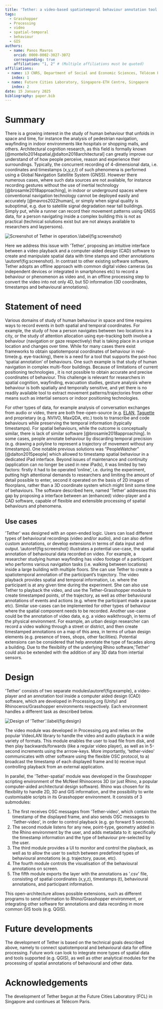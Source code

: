 ```yaml
---
title: 'Tether: a video-based spatiotemporal behaviour annotation tool'
tags:
  - Grasshopper
  - Processing
  - video
  - spatial-temporal 
  - behaviour
  - GIS
authors:
  - name: Panos Mavros
    orcid: 0000-0002-3027-3072
    corresponding: true
    affiliation: "1, 2" # (Multiple affiliations must be quoted)
affiliations:
 - name: i3 CNRS, Department of Social and Economic Sciences, Télécom Paris, Institut Polytechnique de Paris, Palaiseau,  France
   index: 1
 - name: Future Cities Laboratory, Singapore-ETH Centre, Singapore
   index: 2
date: 15 January 2025
bibliography: paper.bib
---
```



# Summary

There is a growing interest in the study of human behaviour that unfolds in space and time, for instance the analysis of pedestrian navigation, wayfinding in indoor environments like hospitals or shopping malls, and others. Architectural cognition research, as this field is formally known [@montello2014spatial,@dalton2018architectural] can greatly improve our understand of of how people perceive, reason and experience their surroundings. Typically, the concurrent recording of 4-dimensional data, i.e. coordinates and timestamps (x,y,z,t) of such phenomena is performed using a Global Navigation Satellite System (GNSS). However there numerous cases, where such data sources are not available, for instance recording gestures without the use of inertial technology [@brosamle2018approaching], in indoor or underground spaces where conventional navigation technology cannot be deployed easily and accurately [@mavros2022human], or simply when signal quality is suboptimal, e.g. due to satellile signal degradation near tall buildings. Simply put, while a runner can record their movement patterns using GNSS data, for a person navigating inside a complex building this is not as practical (technical solutions exist but are not always available to researchers and laypersons). 

![Screenshot of Tether in operation.\label{fig:screenshot}](assets/screenshot.png)

Here we address this issue with 'Tether', proposing an intuitive interface between a video playback and a computer-aided design (CAD) software to create and manipulate spatial data with time stamps and other annotations \autoref{fig:screenshot}. In contrast to other existing software software, Tether adopts an offline approach with common digital video cameras (as independent devices or integrated in smartphones etc) to record a behaviour or phenomenon as video and, in an offline processing step to convert the video into not only 4D, but 5D information (3D coordinates, timestamps and behavioural annotations).

# Statement of need

Various domains of study of human behaviour in space and time requires ways to record events in both spatial and temporal coordinates. For example, the study of how a person navigates between two locations in a city, or the study of attention allocation using eye-tracking both involve a behaviour (navigation or gaze respectively) that is taking place in a unique location and changes over time. While for many cases there exist frameworks to obtain spatiotemporal coordinates of behaviour in real-time(e.g. eye-tracking), there is a need for a tool that supports the post-hoc ‘spatial annotation’ of behaviours. One such example is that study of human navigation in complex multi-floor buildings. Because of limitations of current positioning technologies , it is not possible to obtain accurate and precise coordinates of behaviour. This challenge is relevant for researchers in spatial cognition, wayfinding, evacuation studies, gesture analysis where behaviour is both spatially and temporally sensitive, and yet there is no readily available tool to extract movement patterns/trajectories from other means such as intertial sensors or indoor positioning technologies.

For other types of data, for example analysis of conversation exchanges from audio or video, there are both free-open-source (e.g. [ELAN](https://archive.mpi.nl/tla/elan), [Taguette](https://www.taguette.org) and proprietary (e.g. NVIVO, MaxQDA, etc.) tools to transcribe and code behaviours while preserving the temporal information (typically timestamps). For spatial behaviours, while the outcome is conceptually similar, there is lack of similar software [@brosamle2018approaching]. In some cases, people annotate behaviour by discarding temporal precision (e.g. drawing a polyline to represent a trajectory of movement without any timestamps). One notable previous solutions was “PeopleWatcher” [@dalton2015people] which allowed to timestamp spatial behaviour in a dedicated iPad interface. Beyond issues of maintenance and continuity (application can no longer be used in new iPads), it was limited by two factors: firstly it had to be operated ‘online’, i.e. during the experiment, putting high attentional demands to researchers and limiting the amount of detail possible to enter, second it operated on the basis of 2D images of floorplans, rather than a 3D coordinate system which might limit some time of behaviours. The software described here, named 'Tether' addresses this gap by proposing a interface between an (enhanced) video-player and a CAD software, capable of flexible and extensible processing of spatial behaviours and phenomena.

## Use cases

'Tether' was designed with an open-ended logic. Users can load different types of behavioural recordings (video and/or audio), and can also define custom annotations, or develop extensions in terms of data input and output. \autoref{fig:screenshot} illustrates a potential use-case, the spatial annotation of behavioural data recorded on video. For example, a researcher studying human wayfinding has video footage of a participant who performs various navigation tasks (i.e. walking between locations) inside a large building with multiple floors. She can use Tether to create a spatiotemporal annotation of the participant’s trajectory. The video playback provides spatial and temporal information, i.e. where the participant is at any given time during the experiment. She can also use Tether to playback the video, and use the Tether-Grasshopper module to create timestamped points, of the trajectory, as well as other behavioural annotations of events and actions (e.g. where the participant made a pause etc). Similar use-cases can be implemented for other types of behaviour where the spatial component needs to be recorded. Another use-case could be the annotation of video data, e.g. a video walkthrough, in terms of the physical environment. For example, an urban design researcher can record a video walking through a street or district, and then create timestamped annotations on a map of this area, in terms of urban design elements (e.g. presence of trees, shops, other facilities). Potential extensions can be considered that help annotate the type of facades along a building. Due to the flexibility of the underlying Rhino software,'Tether' could also be extended with the addition of any 3D data from intertial sensors.

# Design

'Tether' consists of two separate modules\autoref{fig:example}, a video-player and an annotation tool inside a computer aided design (CAD) software, which are developed in Processing.org (Unity) and Rhinoceros/Grasshopper environments respectively. Each environment handles a different task as described below. 

![Design of 'Tether'.\label{fig:design}](assets/diagram.png)

The video module was developed in Processing.org and relies on the popular VideoLAN library to handle the video and audio playback in a wide variety of formats. This module enables the user to load file from disk, and then play backwards/forwards (like a regular video player), as well as in 5-second increments using the arrrow-keys. More importantly, 'tether-video' communicates with other software using the flexible OSC protocol, to a) broadcast the timestamp of each displayed frame and b) receive input controlling playback from an external application. 

In parallel, the 'Tether-spatial' module was developed in the Grasshopper scripting environment of the McNeel Rhinoceros 3D (or just Rhino, a popular computer-aided architectural design software). Rhino was chosen for its flexibility to handle 2D, 3D and GIS information, and the possibility to write customisable scripts in its Grasshopper environment. It consists of 3 submodules: 
1. The first receives OSC messages from 'Tether-video', which contain the timestamp of the displayed frame, and also sends OSC messages to 'Tether-video', in order to control playback (e.g. go forward 5 seconds). 
1. The second module listens for any new, point-type, geometry added in the Rhino environment by the user, and adds metadata to it: specifically the timestamp information and the type of behaviour pre-selected by the user. 
3. The third module provides a UI to monitor and control the playback, as well as to allow the user to switch between predefined types of behavioural annotations (e.g. trajectory, pause, etc). 
4. The fourth module controls the visualisation of the behavioural annotations on screen.
5. The fifth module exports the layer with the annotations as '.csv' file, consisting of spatial coordinates (x,y,z), timestamps (t), behavioural annotations, and participant information.

This open-architecture allows possible extensions, such as different programs to send information to Rhino/Grasshopper environment, or integrating other software for annotations and data recording in more common GIS tools (e.g. QGIS). 

# Future developments

The development of Tether is based on the technical goals described above, namely to connect spatiotemporal and behavioural data for offline processing. Future work can look to integrate more types of spatial data and tools supported (e.g. QGIS), as well as other analytical modules for the processing of spatial annotations of behavioural and other data.

# Acknowledgements

The development of Tether begun at the Future Cities Laboratory (FCL) in Singapore and continues at Télécom Paris. 